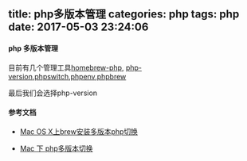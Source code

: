 title: php多版本管理
categories: php
tags: php
date: 2017-05-03 23:24:06
---


#### php 多版本管理 ####
目前有几个管理工具[homebrew-php](https://github.com/Homebrew/homebrew-php), [php-version](https://github.com/wilmoore/php-version),[phpswitch](https://github.com/jubianchi/phpswitch),[phpenv](https://github.com/CHH/phpenv),[phpbrew](https://github.com/phpbrew/phpbrew)

最后我们会选择php-version


#### 参考文档 ####
* [Mac OS X上brew安装多版本php切换](https://www.funboxpower.com/mac_osx_brew_php_version)

* [Mac 下 php多版本切换](https://my.oschina.net/sunxichao/blog/366282)
